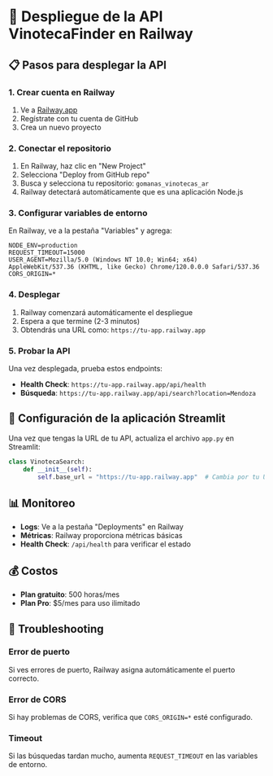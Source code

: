 # 🚀 Despliegue de la API VinotecaFinder en Railway

## 📋 Pasos para desplegar la API

### 1. Crear cuenta en Railway
1. Ve a [Railway.app](https://railway.app/)
2. Regístrate con tu cuenta de GitHub
3. Crea un nuevo proyecto

### 2. Conectar el repositorio
1. En Railway, haz clic en "New Project"
2. Selecciona "Deploy from GitHub repo"
3. Busca y selecciona tu repositorio: `gomanas_vinotecas_ar`
4. Railway detectará automáticamente que es una aplicación Node.js

### 3. Configurar variables de entorno
En Railway, ve a la pestaña "Variables" y agrega:

```env
NODE_ENV=production
REQUEST_TIMEOUT=15000
USER_AGENT=Mozilla/5.0 (Windows NT 10.0; Win64; x64) AppleWebKit/537.36 (KHTML, like Gecko) Chrome/120.0.0.0 Safari/537.36
CORS_ORIGIN=*
```

### 4. Desplegar
1. Railway comenzará automáticamente el despliegue
2. Espera a que termine (2-3 minutos)
3. Obtendrás una URL como: `https://tu-app.railway.app`

### 5. Probar la API
Una vez desplegada, prueba estos endpoints:

- **Health Check**: `https://tu-app.railway.app/api/health`
- **Búsqueda**: `https://tu-app.railway.app/api/search?location=Mendoza`

## 🔧 Configuración de la aplicación Streamlit

Una vez que tengas la URL de tu API, actualiza el archivo `app.py` en Streamlit:

```python
class VinotecaSearch:
    def __init__(self):
        self.base_url = "https://tu-app.railway.app"  # Cambia por tu URL de Railway
```

## 📊 Monitoreo

- **Logs**: Ve a la pestaña "Deployments" en Railway
- **Métricas**: Railway proporciona métricas básicas
- **Health Check**: `/api/health` para verificar el estado

## 💰 Costos

- **Plan gratuito**: 500 horas/mes
- **Plan Pro**: $5/mes para uso ilimitado

## 🚨 Troubleshooting

### Error de puerto
Si ves errores de puerto, Railway asigna automáticamente el puerto correcto.

### Error de CORS
Si hay problemas de CORS, verifica que `CORS_ORIGIN=*` esté configurado.

### Timeout
Si las búsquedas tardan mucho, aumenta `REQUEST_TIMEOUT` en las variables de entorno. 